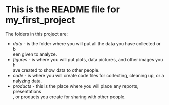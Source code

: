 # This is the README file for my_first_project
The folders in this project are: 
 
* _data_ - is the folder where you will put all the data you have collected or b\
een given to analyze. 
* _figures_ - is where you will put plots, data pictures, and other images you h\
ave created to show data to other people. 
* _code_ - is where you will create code files for collecting, cleaning up, or a\
 nalyzing data. 
* _products_ - this is the place where you will place any reports, presentations\
, or products you create for sharing with other people.